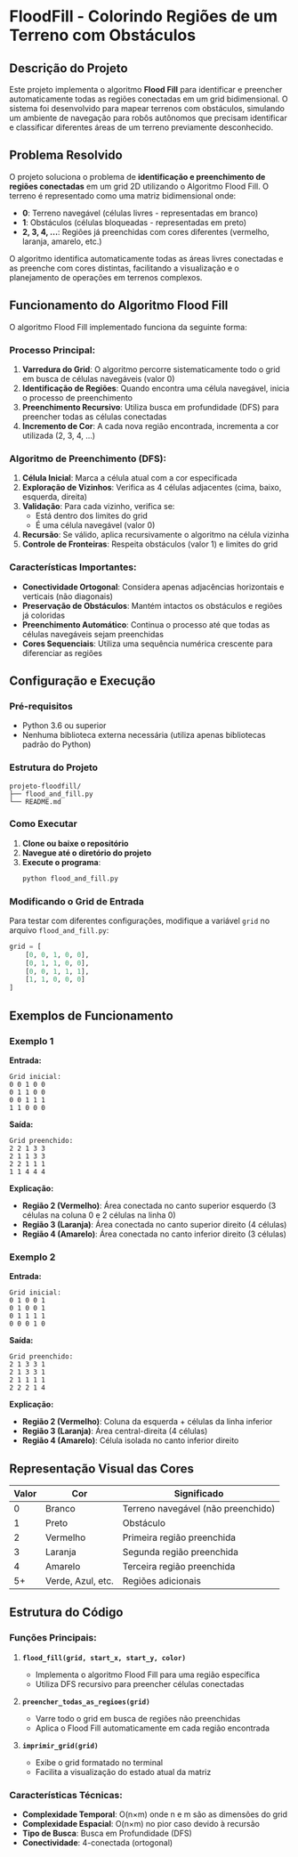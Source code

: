 # FloodFill - Colorindo Regiões de um Terreno com Obstáculos

## Descrição do Projeto

Este projeto implementa o algoritmo **Flood Fill** para identificar e preencher automaticamente todas as regiões conectadas em um grid bidimensional. O sistema foi desenvolvido para mapear terrenos com obstáculos, simulando um ambiente de navegação para robôs autônomos que precisam identificar e classificar diferentes áreas de um terreno previamente desconhecido.

## Problema Resolvido

O projeto soluciona o problema de **identificação e preenchimento de regiões conectadas** em um grid 2D utilizando o Algoritmo Flood Fill. O terreno é representado como uma matriz bidimensional onde:

- **0**: Terreno navegável (células livres - representadas em branco)
- **1**: Obstáculos (células bloqueadas - representadas em preto)
- **2, 3, 4, ...**: Regiões já preenchidas com cores diferentes (vermelho, laranja, amarelo, etc.)

O algoritmo identifica automaticamente todas as áreas livres conectadas e as preenche com cores distintas, facilitando a visualização e o planejamento de operações em terrenos complexos.

## Funcionamento do Algoritmo Flood Fill

O algoritmo Flood Fill implementado funciona da seguinte forma:

### Processo Principal:
1. **Varredura do Grid**: O algoritmo percorre sistematicamente todo o grid em busca de células navegáveis (valor 0)
2. **Identificação de Regiões**: Quando encontra uma célula navegável, inicia o processo de preenchimento
3. **Preenchimento Recursivo**: Utiliza busca em profundidade (DFS) para preencher todas as células conectadas
4. **Incremento de Cor**: A cada nova região encontrada, incrementa a cor utilizada (2, 3, 4, ...)

### Algoritmo de Preenchimento (DFS):
1. **Célula Inicial**: Marca a célula atual com a cor especificada
2. **Exploração de Vizinhos**: Verifica as 4 células adjacentes (cima, baixo, esquerda, direita)
3. **Validação**: Para cada vizinho, verifica se:
   - Está dentro dos limites do grid
   - É uma célula navegável (valor 0)
4. **Recursão**: Se válido, aplica recursivamente o algoritmo na célula vizinha
5. **Controle de Fronteiras**: Respeita obstáculos (valor 1) e limites do grid

### Características Importantes:
- **Conectividade Ortogonal**: Considera apenas adjacências horizontais e verticais (não diagonais)
- **Preservação de Obstáculos**: Mantém intactos os obstáculos e regiões já coloridas
- **Preenchimento Automático**: Continua o processo até que todas as células navegáveis sejam preenchidas
- **Cores Sequenciais**: Utiliza uma sequência numérica crescente para diferenciar as regiões

## Configuração e Execução

### Pré-requisitos
- Python 3.6 ou superior
- Nenhuma biblioteca externa necessária (utiliza apenas bibliotecas padrão do Python)

### Estrutura do Projeto
```
projeto-floodfill/
├── flood_and_fill.py
└── README.md
```

### Como Executar

1. **Clone ou baixe o repositório**
2. **Navegue até o diretório do projeto**
3. **Execute o programa**:
   ```bash
   python flood_and_fill.py
   ```

### Modificando o Grid de Entrada

Para testar com diferentes configurações, modifique a variável `grid` no arquivo `flood_and_fill.py`:

```python
grid = [
    [0, 0, 1, 0, 0],
    [0, 1, 1, 0, 0],
    [0, 0, 1, 1, 1],
    [1, 1, 0, 0, 0]
]
```

## Exemplos de Funcionamento

### Exemplo 1

**Entrada:**
```
Grid inicial:
0 0 1 0 0
0 1 1 0 0
0 0 1 1 1
1 1 0 0 0
```

**Saída:**
```
Grid preenchido:
2 2 1 3 3
2 1 1 3 3
2 2 1 1 1
1 1 4 4 4
```

**Explicação:**
- **Região 2 (Vermelho)**: Área conectada no canto superior esquerdo (3 células na coluna 0 e 2 células na linha 0)
- **Região 3 (Laranja)**: Área conectada no canto superior direito (4 células)
- **Região 4 (Amarelo)**: Área conectada no canto inferior direito (3 células)

### Exemplo 2

**Entrada:**
```
Grid inicial:
0 1 0 0 1
0 1 0 0 1
0 1 1 1 1
0 0 0 1 0
```

**Saída:**
```
Grid preenchido:
2 1 3 3 1
2 1 3 3 1
2 1 1 1 1
2 2 2 1 4
```

**Explicação:**
- **Região 2 (Vermelho)**: Coluna da esquerda + células da linha inferior
- **Região 3 (Laranja)**: Área central-direita (4 células)
- **Região 4 (Amarelo)**: Célula isolada no canto inferior direito

## Representação Visual das Cores

| Valor | Cor | Significado |
|-------|-----|-------------|
| 0 | Branco | Terreno navegável (não preenchido) |
| 1 | Preto | Obstáculo |
| 2 | Vermelho | Primeira região preenchida |
| 3 | Laranja | Segunda região preenchida |
| 4 | Amarelo | Terceira região preenchida |
| 5+ | Verde, Azul, etc. | Regiões adicionais |

## Estrutura do Código

### Funções Principais:

1. **`flood_fill(grid, start_x, start_y, color)`**
   - Implementa o algoritmo Flood Fill para uma região específica
   - Utiliza DFS recursivo para preencher células conectadas

2. **`preencher_todas_as_regioes(grid)`**
   - Varre todo o grid em busca de regiões não preenchidas
   - Aplica o Flood Fill automaticamente em cada região encontrada

3. **`imprimir_grid(grid)`**
   - Exibe o grid formatado no terminal
   - Facilita a visualização do estado atual da matriz

### Características Técnicas:
- **Complexidade Temporal**: O(n×m) onde n e m são as dimensões do grid
- **Complexidade Espacial**: O(n×m) no pior caso devido à recursão
- **Tipo de Busca**: Busca em Profundidade (DFS)
- **Conectividade**: 4-conectada (ortogonal)

